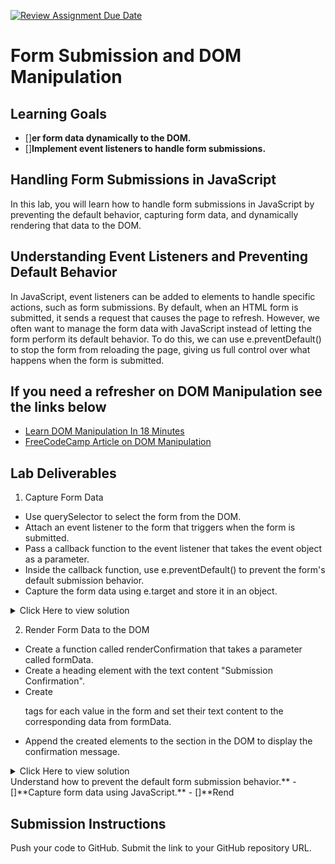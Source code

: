 [![Review Assignment Due Date](https://classroom.github.com/assets/deadline-readme-button-22041afd0340ce965d47ae6ef1cefeee28c7c493a6346c4f15d667ab976d596c.svg)](https://classroom.github.com/a/wjgxuZtr)
# Form Submission and DOM Manipulation

## Learning Goals

- []**er form data dynamically to the DOM.**
- []**Implement event listeners to handle form submissions.**

## Handling Form Submissions in JavaScript

In this lab, you will learn how to handle form submissions in JavaScript by preventing the default behavior, capturing form data, and dynamically rendering that data to the DOM.

## Understanding Event Listeners and Preventing Default Behavior

In JavaScript, event listeners can be added to elements to handle specific actions, such as form submissions. By default, when an HTML form is submitted, it sends a request that causes the page to refresh. However, we often want to manage the form data with JavaScript instead of letting the form perform its default behavior. To do this, we can use e.preventDefault() to stop the form from reloading the page, giving us full control over what happens when the form is submitted.

## If you need a refresher on DOM Manipulation see the links below

- [Learn DOM Manipulation In 18 Minutes](https://www.youtube.com/watch?v=y17RuWkWdn8)
- [FreeCodeCamp Article on DOM Manipulation](https://www.freecodecamp.org/news/dom-manipulation-in-javascript/)

## Lab Deliverables

1. Capture Form Data

- Use querySelector to select the form from the DOM.
- Attach an event listener to the form that triggers when the form is submitted.
- Pass a callback function to the event listener that takes the event object as a parameter.
- Inside the callback function, use e.preventDefault() to prevent the form's default submission behavior.
- Capture the form data using e.target and store it in an object.

<details> <summary>Click Here to view solution</summary>

```
// Find the form with a query selector
const form = document.querySelector("form");
form.addEventListener("submit", (e) => {
  // Prevent the form's default behavior
  e.preventDefault();

  const formData = {
    name: e.target.name.value,
    email: e.target.email.value,
    phone: e.target.phone.value,
    reason: e.target.reason.value,
    message: e.target.message.value,
  };

  renderConfirmation(formData);
});
```

</details>

2. Render Form Data to the DOM

- Create a function called renderConfirmation that takes a parameter called formData.
- Create a heading element with the text content "Submission Confirmation".
- Create <p> tags for each value in the form and set their text content to the corresponding data from formData.
- Append the created elements to the section in the DOM to display the confirmation message.

<details> <summary>Click Here to view solution</summary>

```
const renderConfirmation = (formData) => {
  const h2 = document.createElement("h2");
  h2.textContent = "Submission Confirmation";

const nameP = document.createElement("p");
nameP.textContent = formData.name;

const emailP = document.createElement("p");
emailP.textContent = formData.email;

const phoneP = document.createElement("p");
phoneP.textContent = formData.phone;

const reasonP = document.createElement("p");
reasonP.textContent = formData.reason;

const messageP = document.createElement("p");
messageP.textContent = formData.message;

const section = document.querySelector("section");
section.innerHTML = "";

section.append(h2, nameP, emailP, phoneP, reasonP, messageP);
};

```

</details>Understand how to prevent the default form submission behavior.**
- []**Capture form data using JavaScript.**
- []**Rend

## Submission Instructions

Push your code to GitHub.
Submit the link to your GitHub repository URL.
